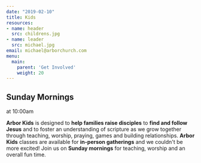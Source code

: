 ```yaml
---
date: "2019-02-10"
title: Kids
resources:
- name: header
  src: childrens.jpg
- name: leader
  src: michael.jpg
email: michael@arborchurch.com
menu:
  main:
    parent: 'Get Involved'
    weight: 20
---
```


<h2 class="tight-header">Sunday Mornings</h2> at 10:00am

<br />

**Arbor Kids** is designed to **help families raise disciples** to **find and follow Jesus** and to foster an understanding of scripture as we grow together through teaching, worship, praying, games and building relationships.  **Arbor Kids** classes are available for **in-person gatherings** and we couldn't be more excited! Join us on **Sunday mornings** for teaching, worship and an overall fun time.

<br />